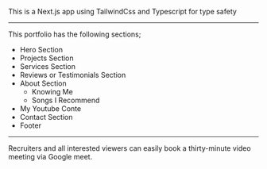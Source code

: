 This is a Next.js app using TailwindCss and Typescript for type safety

---
This portfolio has the following sections;

- Hero Section
- Projects Section
- Services Section
- Reviews or Testimonials Section
- About Section
   - Knowing Me
   - Songs I Recommend
- My Youtube Conte
- Contact Section
- Footer

---
Recruiters and all interested viewers can easily book a thirty-minute video meeting via Google meet.
